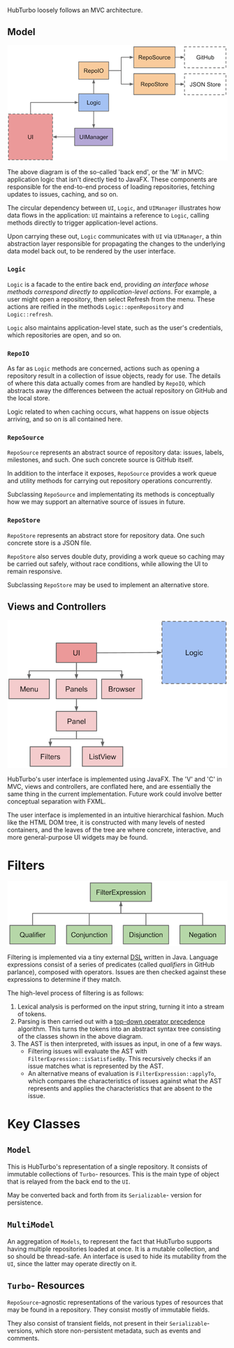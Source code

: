 HubTurbo loosely follows an MVC architecture.

## Model

![](images/architecture/1.png?raw=true)

The above diagram is of the so-called 'back end', or the 'M' in MVC: application logic that isn't directly tied to JavaFX. These components are responsible for the end-to-end process of loading repositories, fetching updates to issues, caching, and so on.

The circular dependency between `UI`, `Logic`, and `UIManager` illustrates how data flows in the application: `UI` maintains a reference to `Logic`, calling methods directly to trigger application-level actions.

Upon carrying these out, `Logic` communicates with `UI` via `UIManager`, a thin abstraction layer responsible for propagating the changes to the underlying data model back out, to be rendered by the user interface.

### `Logic`

`Logic` is a facade to the entire back end, providing *an interface whose methods correspond directly to application-level actions*. For example, a user might open a repository, then select Refresh from the menu. These actions are reified in the methods `Logic::openRepository` and `Logic::refresh`.

`Logic` also maintains application-level state, such as the user's credentials, which repositories are open, and so on.

### `RepoIO`

As far as `Logic` methods are concerned, actions such as opening a repository result in a collection of issue objects, ready for use. The details of where this data actually comes from are handled by `RepoIO`, which abstracts away the differences between the actual repository on GitHub and the local store.

Logic related to when caching occurs, what happens on issue objects arriving, and so on is all contained here.

### `RepoSource`

`RepoSource` represents an abstract source of repository data: issues, labels, milestones, and such. One such concrete source is GitHub itself.

In addition to the interface it exposes, `RepoSource` provides a work queue and utility methods for carrying out repository operations concurrently.

Subclassing `RepoSource` and implementating its methods is conceptually how we may support an alternative source of issues in future.

### `RepoStore`

`RepoStore` represents an abstract store for repository data. One such concrete store is a JSON file.

`RepoStore` also serves double duty, providing a work queue so caching may be carried out safely, without race conditions, while allowing the UI to remain responsive.

Subclassing `RepoStore` may be used to implement an alternative store.

## Views and Controllers

![](images/architecture/2.png?raw=true)

HubTurbo's user interface is implemented using JavaFX. The 'V' and 'C' in MVC, views and controllers, are conflated here, and are essentially the same thing in the current implementation. Future work could involve better conceptual separation with FXML.

The user interface is implemented in an intuitive hierarchical fashion. Much like the HTML DOM tree, it is constructed with many levels of nested containers, and the leaves of the tree are where concrete, interactive, and more general-purpose UI widgets may be found.

# Filters

![](images/architecture/3.png?raw=true)

Filtering is implemented via a tiny external [DSL](http://en.wikipedia.org/wiki/Domain-specific_language) written in Java. Language expressions consist of a series of predicates (called *qualifiers* in GitHub parlance), composed with operators. Issues are then checked against these expressions to determine if they match.

The high-level process of filtering is as follows:

1. Lexical analysis is performed on the input string, turning it into a stream of tokens.
2. Parsing is then carried out with a [top-down operator precedence](http://en.wikipedia.org/wiki/Pratt_parser) algorithm. This turns the tokens into an abstract syntax tree consisting of the classes shown in the above diagram.
3. The AST is then interpreted, with issues as input, in one of a few ways.
    - Filtering issues will evaluate the AST with `FilterExpression::isSatisfiedBy`. This recursively checks if an issue matches what is represented by the AST.
    - An alternative means of evaluation is `FilterExpression::applyTo`, which compares the characteristics of issues against what the AST represents and applies the characteristics that are absent *to* the issue.

# Key Classes

## `Model`

This is HubTurbo's representation of a single repository. It consists of immutable collections of `Turbo`- resources. This is the main type of object that is relayed from the back end to the `UI`.

May be converted back and forth from its `Serializable`- version for persistence.

## `MultiModel`

An aggregation of `Models`, to represent the fact that HubTurbo supports having multiple repositories loaded at once. It is a mutable collection, and so should be thread-safe. An interface is used to hide its mutability from the `UI`, since the latter may operate directly on it.

## `Turbo`- Resources

`RepoSource`-agnostic representations of the various types of resources that may be found in a repository. They consist mostly of immutable fields.

They also consist of transient fields, not present in their `Serializable`- versions, which store non-persistent metadata, such as events and comments.